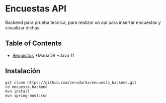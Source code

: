 # Encuestas API

Backend para prueba tecnica, para realizar un api para insertar encuestas y visualizar dichas.

## Table of Contents

- [Requisitos](#requisitos)
    *MariaDB
    *Java 11
## Instalación

```shell
git clone https://github.com/zerodarkx/encuesta_backend.git
cd encuesta_backend
mvn install
mvn spring-boot:run
